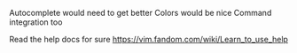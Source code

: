 Autocomplete would need to get better
Colors would be nice
Command integration too

Read the help docs for sure
https://vim.fandom.com/wiki/Learn_to_use_help
